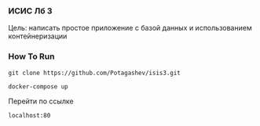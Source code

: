 ### ИСИС Лб 3
Цель: написать простое приложение c базой данных и использованием контейнеризации

### How To Run
```
git clone https://github.com/Potagashev/isis3.git
```
```
docker-compose up
```
Перейти по ссылке
```
localhost:80
```
